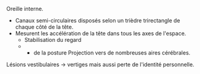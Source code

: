 Oreille interne.
- Canaux semi-circulaires  disposés selon un trièdre trirectangle de chaque côté de la tête.
- Mesurent les accélération de la tête dans tous les axes de l'espace. 
	- Stabilisation du regard
	- - de la posture 
Projection vers de nombreuses aires cérébrales. 

Lésions vestibulaires -> vertiges mais aussi perte de l'identité personnelle. 